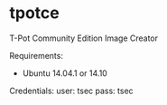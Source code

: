 tpotce
======

T-Pot Community Edition Image Creator

Requirements:
- Ubuntu 14.04.1 or 14.10

Credentials:
user: tsec
pass: tsec

